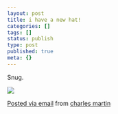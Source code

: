 ```yaml
---
layout: post
title: i have a new hat!
categories: []
tags: []
status: publish
type: post
published: true
meta: {}
---
```


Snug. 

![]({{site.baseurl}}/assets/posterous/charlesmartin/12/20101215-newhat.jpg)

[Posted via email](http://posterous.com)  from 
[charles martin](http://charlesmartin.posterous.com/i-have-a-new-hat)

<!-- Double post? posterous version -->